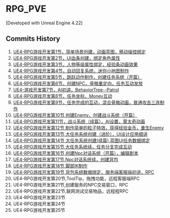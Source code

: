 # RPG_PVE

[Developed with Unreal Engine 4.22]

## Commits History

1. [UE4-RPG游戏开发第1节，简单场景创建，动画蓝图，移动操控绑定](https://github.com/unreal-engine-channel/RPG-PVE/commit/8dd9bf24c6675fe4651b8d7a291b1abb62ef5a9a)
2. [UE4-RPG游戏开发第2节，UI血条创建，绑定角色属性](https://github.com/unreal-engine-channel/RPG-PVE/commit/df274945e8fb5b03b823127571c959384f49cede)
3. [UE4-RPG游戏开发第3节，人物等级属性绑定，经验条动画效果](https://github.com/unreal-engine-channel/RPG-PVE/commit/80e93dd5e4b163ae3bbfe32bab313a527077e9a9)
4. [UE4-RPG游戏开发第4节，自动回复系统，迷你小地图制作](https://github.com/unreal-engine-channel/RPG-PVE/commit/9f52ef4b5fa1641cf7f14e7b73dea74fd97f74db)
5. [UE4-RPG游戏开发第5节，跳跃动作制作，创建任务系统（开篇）](https://github.com/unreal-engine-channel/RPG-PVE/commit/fede2c97a4aac984e13bfa4ad96c6ecf4b6b4167#diff-8004613b113c3dcbe3e1d238b0f8fb0737d5bca0a11872242d4dae191b626489)
6. [UE4-RPG游戏开发第6节，创建NPC，骨骼重定向，任务互动发放](https://github.com/unreal-engine-channel/RPG-PVE/commit/25938d624bf062c93d6be00ab3cb0f9360c60961)
7. [UE4-游戏开发第7节，AI初讲，BehaviorTree--Patrol](https://github.com/unreal-engine-channel/RPG-PVE/commit/87521add4ff7b3a690088abd6603811f9669e37c)
8. [UE4-RPG游戏开发第8节，任务坐标，Money互动](https://github.com/unreal-engine-channel/RPG-PVE/commit/e17fc1afb3f93443ebea0dd736a108c360cb4003)
9. [UE4-RPG游戏开发第9节，任务完成的互动，混合骨骼动画，普通攻击三连制作](https://github.com/unreal-engine-channel/RPG-PVE/commit/b234565837dfc58d8686e708b1b5e52d35fd4518)
10. [UE4-RPG游戏开发第10节,创建Enemy，创建战斗系统（开篇）](https://github.com/unreal-engine-channel/RPG-PVE/commit/5d60740cb36c5f54904fd7e9b3e0365ca84348eb)
11. [UE4-RPG游戏开发第11节，战斗系统（续篇），AI设置，蒙太奇动画](https://github.com/unreal-engine-channel/RPG-PVE/commit/a00b01ac879b86be1ebebc47a24720c51cf2ca49)
12. [UE4-RPG游戏开发第12节,制作简单的粒子特效，获得经验金币，重生Enemy](https://github.com/unreal-engine-channel/RPG-PVE/commit/11567a275d14287e10639e3d31e6435255e9fd4c)
13. [UE4-RPG游戏开发第13节,大任务系统创建（进阶），UI设计应用细讲](https://github.com/unreal-engine-channel/RPG-PVE/commit/465124987164bcca45e7ffe103b51097ee68dbd2)
14. [UE4-RPG游戏开发第14节,大任务系统创建(续篇),蓝图UI任务数据绑定](https://github.com/unreal-engine-channel/RPG-PVE/commit/decbfefd03cace8a30f35a4eaa536cd3d2227046)
15. [UE4-RPG游戏开发第15节,大任务系统续，任务分支完成互动](https://github.com/unreal-engine-channel/RPG-PVE/commit/c299803b666e750688e6ad2e591ebb85d92a2691)
16. [UE4-RPG游戏开发第16节,创建Npc对话系统（开篇），编辑剧本](https://github.com/unreal-engine-channel/RPG-PVE/commit/bbcba03bbab55103e87b45b05313a4904a7325bd)
17. [UE4-RPG游戏开发第17节,Npc对话系统续，创建背包](https://github.com/unreal-engine-channel/RPG-PVE/commit/5d5f758cbb212983d125ad41c97c501d40a2bf67)
18. [UE4-RPG游戏开发第18节,脚部IK制作](https://github.com/unreal-engine-channel/RPG-PVE/commit/5ebd8db22cbb41174667a3de4f9f8e8474aa88cb)
19. [UE4-RPG游戏开发第19节,背包系统数据绑定，服务端客服端初讲，RPC](https://github.com/unreal-engine-channel/RPG-PVE/commit/88eea3a0732ea8cd492e18a3733151aaa2160e47)
20. UE4-RPG游戏开发第20节,ToolTip，拖拽功能，远程客服端RPC
21. UE4-RPG游戏开发第21节,创建服务的NPC交易窗口，RPC
22. UE4-RPG游戏开发第22节,联网测试交易物品，远程程RPC
23. UE4-RPG游戏开发第23节
24. UE4-RPG游戏开发第24节
25. UE4-RPG游戏开发第25节